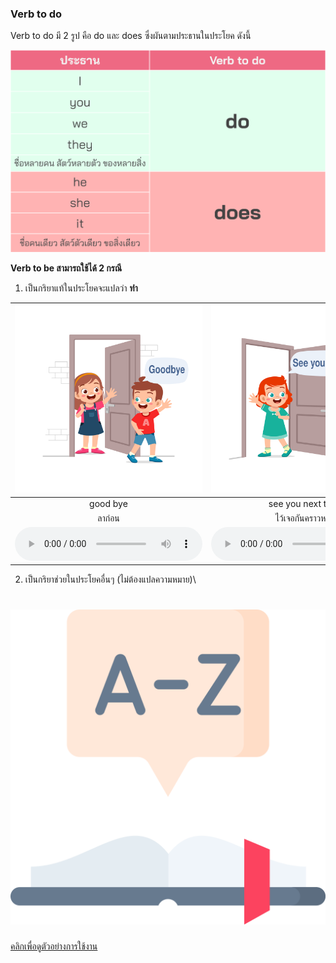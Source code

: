 ### Verb to do

Verb to do มี 2 รูป คือ do และ does ซึ่งผันตามประธานในประโยค ดังนี้ 

![image label](/media/img/lessons/verb-to-do.svg)


**Verb to be สามารถใช้ได้ 2 กรณี**  

1. เป็นกริยาแท้ในประโยคจะแปลว่า **ทำ**

<div class="carrousel">


|![](/media/img/goodbye/goodbye.svg)|![](/media/img/goodbye/see&#x20;you&#x20;next&#x20;time.svg)|
| :----: | :----: |
|good bye|see you next time|
| ลาก่อน| ไว้เจอกันคราวหน้า|
|![](/media/audio/good&#x20;bye.mp3)|![](/media/audio/see&#x20;you&#x20;next&#x20;time.mp3)|

</div>




2. เป็นกริยาช่วยในประโยคอื่นๆ (ไม่ต้องแปลความหมาย)\
<a href="/lesson/1">

# ![icon-collapsed](/media/icons/dictionary.svg)
คลิกเพื่อดูตัวอย่างการใช้งาน
</a>